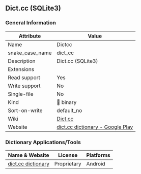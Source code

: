 ## Dict.cc (SQLite3)

### General Information

| Attribute       | Value                                                                                            |
| --------------- | ------------------------------------------------------------------------------------------------ |
| Name            | Dictcc                                                                                           |
| snake_case_name | dict_cc                                                                                          |
| Description     | Dict.cc (SQLite3)                                                                                |
| Extensions      |                                                                                                  |
| Read support    | Yes                                                                                              |
| Write support   | No                                                                                               |
| Single-file     | No                                                                                               |
| Kind            | 🔢 binary                                                                                         |
| Sort-on-write   | default_no                                                                                       |
| Wiki            | [Dict.cc](https://en.wikipedia.org/wiki/Dict.cc)                                                 |
| Website         | [dict.cc dictionary - Google Play](https://play.google.com/store/apps/details?id=cc.dict.dictcc) |



### Dictionary Applications/Tools

| Name & Website                                                                     | License     | Platforms |
| ---------------------------------------------------------------------------------- | ----------- | --------- |
| [dict.cc dictionary](https://play.google.com/store/apps/details?id=cc.dict.dictcc) | Proprietary | Android   |
